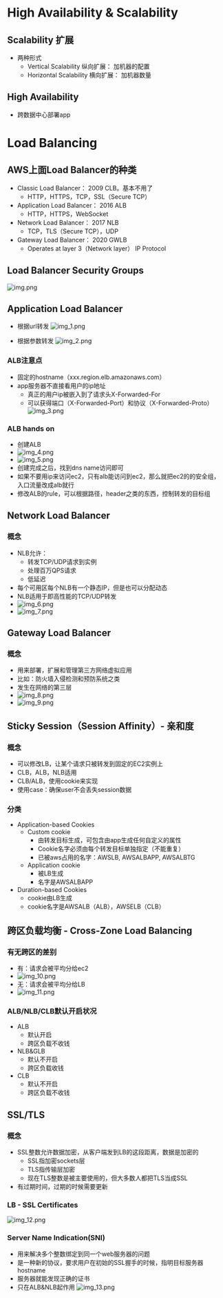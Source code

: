 # High Availability & Scalability
## Scalability 扩展
- 两种形式
  - Vertical Scalability 纵向扩展： 加机器的配置
  - Horizontal Scalability 横向扩展： 加机器数量

## High Availability
- 跨数据中心部署app

# Load Balancing
## AWS上面Load Balancer的种类
- Classic Load Balancer： 2009 CLB。基本不用了
  - HTTP，HTTPS，TCP，SSL（Secure TCP）
- Application Load Balancer： 2016 ALB
  - HTTP，HTTPS，WebSocket
- Network Load Balancer： 2017 NLB
  - TCP，TLS（Secure TCP），UDP
- Gateway Load Balancer： 2020 GWLB
  - Operates at layer 3（Network layer） IP Protocol

## Load Balancer Security Groups
![img.png](img.png)

## Application Load Balancer
- 根据url转发
![img_1.png](img_1.png)

- 根据参数转发
![img_2.png](img_2.png)

### ALB注意点
- 固定的hostname（xxx.region.elb.amazonaws.com）
- app服务器不直接看用户的ip地址
  - 真正的用户ip被嵌入到了请求头X-Forwarded-For
  - 可以获得端口（X-Forwarded-Port）和协议（X-Forwarded-Proto）
![img_3.png](img_3.png)

### ALB hands on
- 创建ALB
- ![img_4.png](img_4.png)
- ![img_5.png](img_5.png)
- 创建完成之后，找到dns name访问即可
- 如果不要用ip来访问ec2，只有alb能访问到ec2，那么就把ec2的的安全组，入口流量改成alb就行
- 修改ALB的rule，可以根据路径，header之类的东西，控制转发的目标组

## Network Load Balancer
### 概念
- NLB允许：
  - 转发TCP/UDP请求到实例
  - 处理百万QPS请求
  - 低延迟
- 每个可用区每个NLB有一个静态IP，但是也可以分配动态
- NLB适用于即高性能的TCP/UDP转发
- ![img_6.png](img_6.png)
- ![img_7.png](img_7.png)


## Gateway Load Balancer
### 概念
- 用来部署，扩展和管理第三方网络虚拟应用
- 比如：防火墙入侵检测和预防系统之类
- 发生在网络的第三层
- ![img_8.png](img_8.png)
- ![img_9.png](img_9.png)


## Sticky Session（Session Affinity）- 亲和度
### 概念
- 可以修改LB，让某个请求只被转发到固定的EC2实例上
- CLB，ALB，NLB适用
- CLB/ALB，使用cookie来实现
- 使用case：确保user不会丢失session数据

### 分类
- Application-based Cookies
  - Custom cookie
    - 由转发目标生成，可包含由app生成任何自定义的属性
    - Cookie名字必须由每个转发目标单独指定（不能重复）
    - 已被aws占用的名字：AWSLB, AWSALBAPP, AWSALBTG
  - Application cookie
    - 被LB生成
    - 名字是AWSALBAPP
- Duration-based Cookies
  - cookie由LB生成
  - cookie名字是AWSALB（ALB），AWSELB（CLB）

## 跨区负载均衡 - Cross-Zone Load Balancing
### 有无跨区的差别
- 有：请求会被平均分给ec2
- ![img_10.png](img_10.png)
- 无：请求会被平均分给LB
- ![img_11.png](img_11.png)

### ALB/NLB/CLB默认开启状况
- ALB
  - 默认开启
  - 跨区负载不收钱
- NLB&GLB
  - 默认不开启
  - 跨区负载收钱
- CLB
  - 默认不开启
  - 跨区负载不收钱

## SSL/TLS
### 概念
- SSL整数允许数据加密，从客户端发到LB的这段距离，数据是加密的
  - SSL指加密sockets层
  - TLS指传输层加密
  - 现在TLS整数是被主要使用的，但大多数人都把TLS当成SSL
- 有过期时间，过期的时候需要更新

### LB - SSL Certificates
![img_12.png](img_12.png)

### Server Name Indication(SNI)
- 用来解决多个整数绑定到同一个web服务器的问题
- 是一种新的协议，要求用户在初始的SSL握手的时候，指明目标服务器hostname
- 服务器就能发现正确的证书
- 只在ALB&NLB起作用
![img_13.png](img_13.png)

